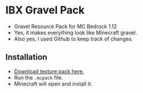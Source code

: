 # IBX Gravel Pack
- Gravel Resource Pack for MC Bedrock 1.12
- Yes, it makes everything look like Minecraft gravel.
- Also yes, I used Github to keep track of changes.

## Installation
- [Download texture pack here.](https://github.com/BCDeshiG/IBXGravelPack1d12/releases)
- Run the `.mcpack` file.
- Minecraft will open and install it.
